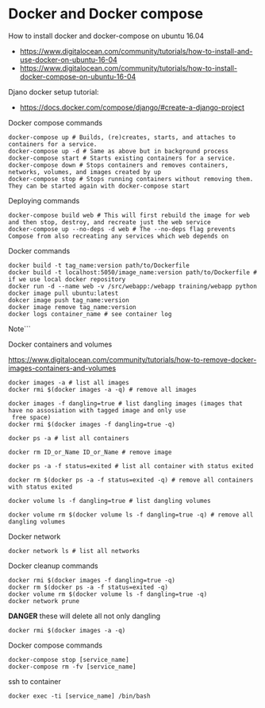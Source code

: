 # Docker and Docker compose

How to install docker and docker-compose on ubuntu 16.04

* https://www.digitalocean.com/community/tutorials/how-to-install-and-use-docker-on-ubuntu-16-04
* https://www.digitalocean.com/community/tutorials/how-to-install-docker-compose-on-ubuntu-16-04

Djano docker setup tutorial:

* https://docs.docker.com/compose/django/#create-a-django-project

Docker compose commands
```
docker-compose up # Builds, (re)creates, starts, and attaches to containers for a service.
docker-compose up -d # Same as above but in background process
docker-compose start # Starts existing containers for a service.
docker-compose down # Stops containers and removes containers, networks, volumes, and images created by up
docker-compose stop # Stops running containers without removing them. They can be started again with docker-compose start
```
Deploying commands
```
docker-compose build web # This will first rebuild the image for web and then stop, destroy, and recreate just the web service
docker-compose up --no-deps -d web # The --no-deps flag prevents Compose from also recreating any services which web depends on
```

Docker commands
```
docker build -t tag_name:version path/to/Dockerfile
docker build -t localhost:5050/image_name:version path/to/Dockerfile # if we use local docker repository
docker run -d --name web -v /src/webapp:/webapp training/webapp python
docker image pull ubuntu:latest
dokcer image push tag_name:version
docker image remove tag_name:version
docker logs container_name # see container log
```
Note```


Docker containers and volumes

https://www.digitalocean.com/community/tutorials/how-to-remove-docker-images-containers-and-volumes

```
docker images -a # list all images
docker rmi $(docker images -a -q) # remove all images

docker images -f dangling=true # list dangling images (images that have no assosiation with tagged image and only use
 free space)
docker rmi $(docker images -f dangling=true -q)

docker ps -a # list all containers

docker rm ID_or_Name ID_or_Name # remove image

docker ps -a -f status=exited # list all container with status exited

docker rm $(docker ps -a -f status=exited -q) # remove all containers with status exited

docker volume ls -f dangling=true # list dangling volumes

docker volume rm $(docker volume ls -f dangling=true -q) # remove all dangling volumes
```

Docker network
```
docker network ls # list all networks

```

Docker cleanup commands
```
docker rmi $(docker images -f dangling=true -q)
docker rm $(docker ps -a -f status=exited -q)
docker volume rm $(docker volume ls -f dangling=true -q) 
docker network prune
```

**DANGER** these will delete all not only dangling
```
docker rmi $(docker images -a -q)
```

Docker compose commands
```
docker-compose stop [service_name]
docker-compose rm -fv [service_name]
```

ssh to container
```
docker exec -ti [service_name] /bin/bash
```
